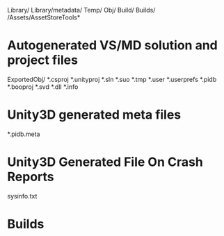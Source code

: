 Library/
Library/metadata/
Temp/
Obj/
Build/
Builds/
/Assets/AssetStoreTools*

# Autogenerated VS/MD solution and project files
ExportedObj/
*.csproj
*.unityproj
*.sln
*.suo
*.tmp
*.user
*.userprefs
*.pidb
*.booproj
*.svd
*.dll
*.info


# Unity3D generated meta files
*.pidb.meta

# Unity3D Generated File On Crash Reports
sysinfo.txt

# Builds